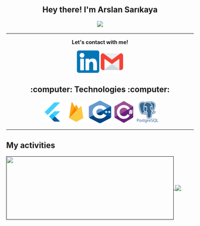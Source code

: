 
<h2 align="center">Hey there! I'm Arslan Sarıkaya</h2>
<p align="center">
<img src="https://media.giphy.com/media/PiQejEf31116URju4V/giphy.gif?cid=790b7611f44f5fc33af2a25fecce62839c1dbf642327b2ee&rid=giphy.gif&ct=g" >

</p>

<hr>
<p align="center">
  <b>Let's contact with me!</b>

  <p align="center">
    <a href="https://www.linkedin.com/in/sarikayarslan/" alt="Linkedin"><img src="https://raw.githubusercontent.com/sarikayarslan/sarikayarslan/master/images/linkedin.svg" height:"60" width="60"></a>
    <a href="mailto:sarikayarslan@gmail.com" alt="Contact me"><img src="https://raw.githubusercontent.com/sarikayarslan/sarikayarslan/master/images/gmail.svg" height:"60" width="60"></a>
  </p> 

<h2 align="center">:computer: Technologies :computer:</h2>

<p align="center">
      <img src="https://raw.githubusercontent.com/sarikayarslan/sarikayarslan/master/images/flutter.png" width="60" height="60">
    <img src="https://raw.githubusercontent.com/sarikayarslan/sarikayarslan/master/images/firebase.png" width="60" height="60">
    <img src="https://raw.githubusercontent.com/sarikayarslan/sarikayarslan/master/images/Cpp.svg" width="60" height="60">
    <img src="https://raw.githubusercontent.com/sarikayarslan/sarikayarslan/master/images/csharp.png" width="60" height="60">
    <img src="https://raw.githubusercontent.com/sarikayarslan/sarikayarslan/master/images/postgresql.png" width="60" height="60">

</p>

<hr>

## My activities

<a href="">
  <img width=450 height=170 align="center" src="https://github-readme-stats.vercel.app/api?username=sarikayarslan&theme=midnight-purple&show_icons=true&bg_color=0D1117&hide_border=true" />
</a>
<a href="">
  <img align="center" src="https://github-readme-stats.vercel.app/api/top-langs/?username=sarikayarslan&theme=midnight-purple&layout=compact&bg_color=0D1117&hide_border=true" />
</a>




